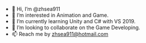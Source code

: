 - 👋 Hi, I’m @zhsea911
- 👀 I’m interested in Animation and Game.
- 🌱 I’m currently learning Unity and C# with VS 2019.
- 💞️ I’m looking to collaborate on the Game Developing.
- 📫 Reach me by zhsea911@hotmail.com

<!---
zhsea911/zhsea911 is a ✨ special ✨ repository because its `README.md` (this file) appears on your GitHub profile.
You can click the Preview link to take a look at your changes.
--->
